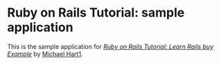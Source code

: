 # Ruby on Rails Tutorial: sample application

This is the sample application for [*Ruby on Rails Tutorial: Learn Rails buy
Example*](http://railstutorial.org/) by [Michael
Hart1](http://michaelhart1.com/).
